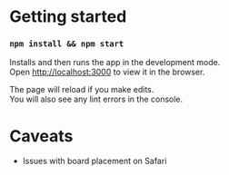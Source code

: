 # Getting started 

### `npm install && npm start`

Installs and then runs the app in the development mode.<br>
Open [http://localhost:3000](http://localhost:3000) to view it in the browser.

The page will reload if you make edits.<br>
You will also see any lint errors in the console.

# Caveats
- Issues with board placement on Safari
